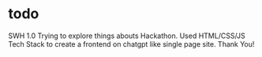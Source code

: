 # todo
SWH 1.0
Trying to explore things abouts Hackathon.
Used HTML/CSS/JS Tech Stack to create a frontend on chatgpt like single page site.
Thank You! 

